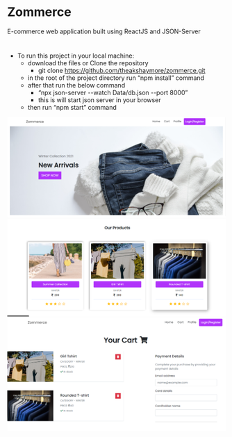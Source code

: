 # Zommerce

E-commerce web application built using ReactJS and JSON-Server

#

- To run this project in your local machine:
  - download the files or Clone the repository
    - git clone https://github.com/theakshaymore/zommerce.git
  - in the root of the project directory run “npm install” command
  - after that run the below command
    - “npx json-server --watch Data/db.json --port 8000”
    - this is will start json server in your browser
  - then run “npm start” command

![mindmap](./zommerce-1.png)
![mindmap](./zommerce-2.png)
![mindmap](./zommerce-3.png)
